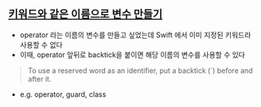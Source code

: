 ## [키워드와 같은 이름으로 변수 만들기](https://docs.swift.org/swift-book/ReferenceManual/LexicalStructure.html#ID412)

- operator 라는 이름의 변수를 만들고 싶었는데 Swift 에서 이미 지정된 키워드라 사용할 수 없다
- 이때, operator 앞뒤로 backtick을 붙이면 해당 이름의 변수를 사용할 수 있다

> To use a reserved word as an identifier, put a backtick (`) before and after it.

- e.g. operator, guard, class
